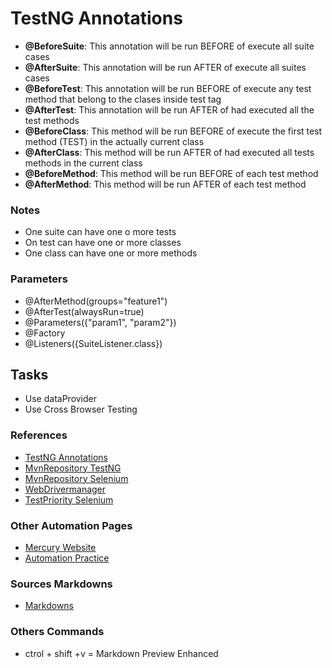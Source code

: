 # TestNG Annotations
- **@BeforeSuite**: This annotation will be run BEFORE of execute all suite cases 
- **@AfterSuite**: This annotation will be run AFTER of execute all suites cases 
- **@BeforeTest**: This annotation will be run BEFORE of execute any test method that belong to the clases inside test tag
- **@AfterTest**: This annotation will be run AFTER of had executed all the test methods
- **@BeforeClass**: This method will be run BEFORE of execute the first test method (TEST) in the actually current class
- **@AfterClass**:  This method will be run AFTER of had executed all tests methods in the current class 
- **@BeforeMethod**: This method will be run BEFORE of each test method
- **@AfterMethod**: This method will be run AFTER of each test method

### Notes
- One suite can have one o more tests
- On test can have one or more classes
- One class can have one or more methods

### Parameters
- @AfterMethod(groups="feature1")
- @AfterTest(alwaysRun=true)
- @Parameters({"param1", "param2"})
- @Factory
- @Listeners({SuiteListener.class})

## Tasks
- Use dataProvider
- Use Cross Browser Testing
### References
- [TestNG Annotations](https://www.javarticles.com/2015/04/testng-annotations.html)
- [MvnRepository TestNG](https://mvnrepository.com/artifact/org.testng/testng)
- [MvnRepository Selenium](https://mvnrepository.com/artifact/org.seleniumhq.selenium/selenium-java)
- [WebDrivermanager](https://github.com/bonigarcia/webdrivermanager)
- [TestPriority Selenium](https://www.guru99.com/test-case-priority-testng.html)















### Other Automation Pages
- [Mercury Website](http://newtours.demoaut.com/mercurywelcome.php)
- [Automation Practice](http://automationpractice.com/index.php)
### Sources Markdowns
- [Markdowns](https://github.com/susannalles/MinimalEditions/wiki/B%C3%A1sicos-Markdown)
### Others Commands 
- ctrol + shift +v = Markdown Preview Enhanced